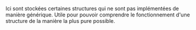 Ici sont stockées certaines structures qui ne sont pas implémentées de manière générique. Utile pour pouvoir comprendre le fonctionnement d'une structure de la manière la plus pure possible.

